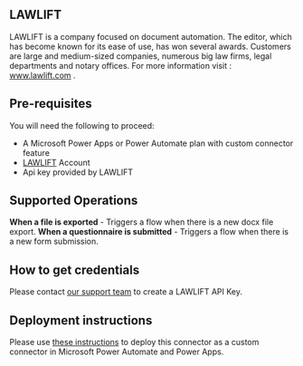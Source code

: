
## LAWLIFT
LAWLIFT is a company focused on document automation. The editor, which has become known for its ease of use, has won several awards. Customers are large and medium-sized companies, numerous big law firms, legal departments and notary offices. For more information visit : www.lawlift.com .

## Pre-requisites
You will need the following to proceed:
 - A Microsoft Power Apps or Power Automate plan with custom connector feature
 - [LAWLIFT](https://www.lawlift.com) Account
 - Api key provided by LAWLIFT

## Supported Operations
**When a file is exported** - Triggers a flow when there is a new docx file export.
**When a questionnaire is submitted** - Triggers a flow when there is a new form submission.

## How to get credentials
Please contact [our support team](https://www.lawlift.com/support) to create a LAWLIFT API Key.


## Deployment instructions
Please use [these instructions](https://docs.microsoft.com/en-us/connectors/custom-connectors/paconn-cli) to deploy this connector as a custom connector in Microsoft Power Automate and Power Apps.
